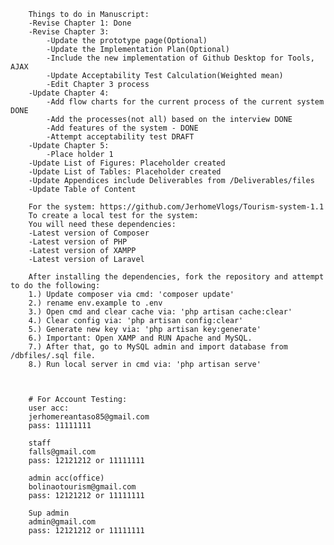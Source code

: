 
        Things to do in Manuscript:
  	    -Revise Chapter 1: Done
        -Revise Chapter 3:
            -Update the prototype page(Optional)
            -Update the Implementation Plan(Optional)
            -Include the new implementation of Github Desktop for Tools, AJAX
            -Update Acceptability Test Calculation(Weighted mean)
            -Edit Chapter 3 process
        -Update Chapter 4:
            -Add flow charts for the current process of the current system DONE
            -Add the processes(not all) based on the interview DONE
            -Add features of the system - DONE
            -Attempt acceptability test DRAFT
        -Update Chapter 5:
            -Place holder 1
        -Update List of Figures: Placeholder created
        -Update List of Tables: Placeholder created
        -Update Appendices include Deliverables from /Deliverables/files
        -Update Table of Content
        
        For the system: https://github.com/JerhomeVlogs/Tourism-system-1.1
        To create a local test for the system:
        You will need these dependencies:
        -Latest version of Composer
        -Latest version of PHP
        -Latest version of XAMPP
        -Latest version of Laravel

        After installing the dependencies, fork the repository and attempt to do the following:
        1.) Update composer via cmd: 'composer update'
        2.) rename env.example to .env
        3.) Open cmd and clear cache via: 'php artisan cache:clear'
        4.) Clear config via: 'php artisan config:clear'
        5.) Generate new key via: 'php artisan key:generate'
        6.) Important: Open XAMP and RUN Apache and MySQL.
        7.) After that, go to MySQL admin and import database from /dbfiles/.sql file.
        8.) Run local server in cmd via: 'php artisan serve'



        # For Account Testing:
        user acc:
        jerhomereantaso85@gmail.com
        pass: 11111111

        staff
        falls@gmail.com
        pass: 12121212 or 11111111

        admin acc(office)
        bolinaotourism@gmail.com
        pass: 12121212 or 11111111

        Sup admin
        admin@gmail.com
        pass: 12121212 or 11111111